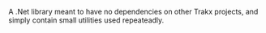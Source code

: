 A .Net library meant to have no dependencies on other Trakx projects, and simply contain small utilities used repeateadly.
